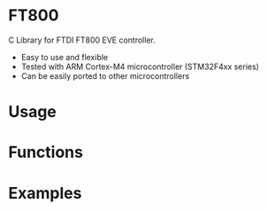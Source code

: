 FT800
=====

C Library for FTDI FT800 EVE controller.
 - Easy to use and flexible
 - Tested with ARM Cortex-M4 microcontroller (STM32F4xx series)
 - Can be easily ported to other microcontrollers

# Usage

# Functions

# Examples
